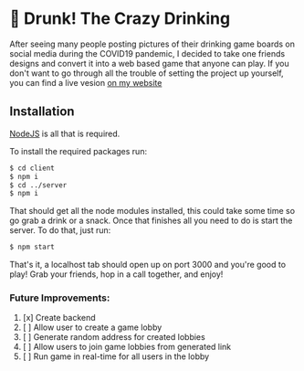 # **🍻 Drunk! The Crazy Drinking**

After seeing many people posting pictures of their drinking game boards on social media during the COVID19 pandemic, I decided to take one friends designs and convert it into a web based game that anyone can play. If you don't want to go through all the trouble of setting the project up yourself, you can find a live vesion [on my website](http://drunk.cashcollege.me)

## **Installation**
[NodeJS](https://nodejs.org/en/download/) is all that is required.

To install the required packages run:
```sh
$ cd client
$ npm i
$ cd ../server
$ npm i
```
That should get all the node modules installed, this could take some time so go grab a drink or a snack. Once that finishes all you need to do is start the server. To do that, just run:
```sh
$ npm start
```

That's it, a localhost tab should open up on port 3000 and you're good to play! Grab your friends, hop in a call together, and enjoy!

### **Future Improvements:**
 1. [x] Create backend 
 2. [ ] Allow user to create a game lobby
 3. [ ] Generate random address for created lobbies
 4. [ ] Allow users to join game lobbies from generated link
 5. [ ] Run game in real-time for all users in the lobby

